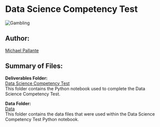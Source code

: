 # Data Science Competency Test

![Gambling](https://media.giphy.com/media/3ohjUUxz5YAJms13UI/giphy.gif)

## Author: 

[Michael Pallante](https://github.com/michaelpallante)

## Summary of Files:

**Deliverables Folder:**
<br>
[Data Science Competency Test](https://github.com/michaelpallante/Data_Science_Competency_Test/blob/master/Deliverables/Michael-Pallante_Data-Science-Competency-Test.ipynb)
<br>
This folder contains the Python notebook used to complete the Data Science Competency Test.

**Data Folder:**
<br>
[Data](https://github.com/michaelpallante/Data_Science_Competency_Test/tree/master/Data)
<br>
This folder contains the data files that were used within the Data Science Competency Test Python notebook.
